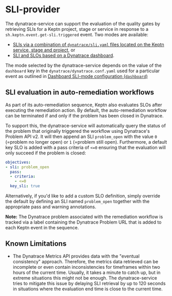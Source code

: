 # SLI-provider

The dynatrace-service can support the evaluation of the quality gates by retrieving SLIs for a Keptn project, stage or service in response to a `sh.keptn.event.get-sli.triggered` event. Two modes are available: 

- [SLIs via a combination of `dynatrace/sli.yaml` files located on the Keptn service, stage and project](slis-via-files.md), or 
- [SLI and SLOs based on a Dynatrace dashboard](slis-via-dashboard.md).

The mode selected by the dynatrace-service depends on the value of the `dashboard` key in the `dynatrace/dynatrace.conf.yaml` used for a particular event as outlined in [Dashboard SLI-mode configuration (`dashboard`)](dynatrace-conf-yaml-file.md#dashboard-sli-mode-configuration-dashboard)


## SLI evaluation in auto-remediation workflows

As part of its auto-remediation sequence, Keptn also evaluates SLOs after executing the remediation action. By default, the auto-remediation workflow can be terminated if and only if the problem has been closed in Dynatrace.

To support this, the dynatrace-service will automatically query the status of the problem that originally triggered the workflow using Dynatrace's Problem API v2. It will then append an SLI `problem_open` with the value `0` (=problem no longer open) or `1` (=problem still open). Furthermore, a default key SLO is added with a  pass criteria of `<=0` ensuring that the evaluation will only succeed if the problem is closed:

```yaml
objectives:
- sli: problem_open
  pass:
  - criteria:
    - <=0
  key_sli: true
```

Alternatively, if you'd like to add a custom SLO definition, simply override the default by defining an SLI named `problem_open` together with the appropriate pass and warning annotations.

**Note:** The Dynatrace problem associated with the remediation workflow is tracked via a label containing the Dynatrace Problem URL that is added to each Keptn event in the sequence.


## Known Limitations

- The Dynatrace Metrics API provides data with the "eventual consistency" approach. Therefore, the metrics data retrieved can be incomplete or even contain inconsistencies for timeframes within two hours of the current time. Usually, it takes a minute to catch up, but in extreme situations this might not be enough. The dynatrace-service tries to mitigate this issue by delaying SLI retrieval by up to 120 seconds in situations where the evaluation end time is close to the current time.
